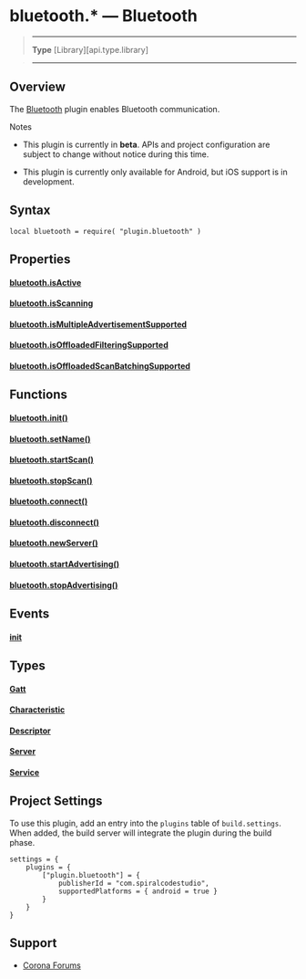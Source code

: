 # bluetooth.* &mdash; Bluetooth

> --------------------- ------------------------------------------------------------------------------------------
> __Type__              [Library][api.type.library]



> --------------------- ------------------------------------------------------------------------------------------


## Overview

The [Bluetooth](https://marketplace.coronalabs.com/plugin/bluetooth) plugin enables Bluetooth communication.

<div class="guide-notebox">
<div class="notebox-title">Notes</div>

* This plugin is currently in __beta__. APIs and project configuration are subject to change without notice during this time.

* This plugin is currently only available for Android, but iOS support is in development.

</div>


## Syntax

	local bluetooth = require( "plugin.bluetooth" )

## Properties

#### [bluetooth.isActive](/plugin/bluetooth/isActive.md)

#### [bluetooth.isScanning](/plugin/bluetooth/isScanning.md)

#### [bluetooth.isMultipleAdvertisementSupported](/plugin/bluetooth/isMultipleAdvertisementSupported.md)

#### [bluetooth.isOffloadedFilteringSupported](/plugin/bluetooth/isOffloadedFilteringSupported.md)

#### [bluetooth.isOffloadedScanBatchingSupported](/plugin/bluetooth/isOffloadedScanBatchingSupported.md)

## Functions

#### [bluetooth.init()](/plugin/bluetooth/init.md)

#### [bluetooth.setName()](/plugin/bluetooth/setName.md)

#### [bluetooth.startScan()](/plugin/bluetooth/startScan.md)

#### [bluetooth.stopScan()](/plugin/bluetooth/stopScan.md)

#### [bluetooth.connect()](/plugin/bluetooth/connect.md)

#### [bluetooth.disconnect()](/plugin/bluetooth/disconnect.md)

#### [bluetooth.newServer()](/plugin/bluetooth/newServer.md)

#### [bluetooth.startAdvertising()](/plugin/bluetooth/startAdvertising.md)

#### [bluetooth.stopAdvertising()](/plugin/bluetooth/stopAdvertising.md)

## Events

#### [init](/plugin/bluetooth/event/init/index.md)

## Types

#### [Gatt](/plugin/bluetooth/type/Gatt/index.md)

#### [Characteristic](/plugin/bluetooth/type/Characteristic/index.md)

#### [Descriptor](/plugin/bluetooth/type/Descriptor/index.md)

#### [Server](/plugin/bluetooth/type/Server/index.md)

#### [Service](/plugin/bluetooth/type/Service/index.md)

<a id="settings"></a>

## Project Settings

To use this plugin, add an entry into the `plugins` table of `build.settings`. When added, the build server will integrate the plugin during the build phase.

	settings = {
		plugins = {
			["plugin.bluetooth"] = {
				publisherId = "com.spiralcodestudio",
				supportedPlatforms = { android = true }
			}
		}
	}

## Support

* [Corona Forums](http://forums.coronalabs.com/forum/)
